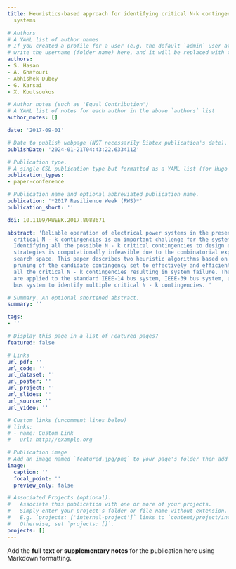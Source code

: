 ```yaml
---
title: Heuristics-based approach for identifying critical N-k contingencies in power
  systems

# Authors
# A YAML list of author names
# If you created a profile for a user (e.g. the default `admin` user at `content/authors/admin/`), 
# write the username (folder name) here, and it will be replaced with their full name and linked to their profile.
authors:
- S. Hasan
- A. Ghafouri
- Abhishek Dubey
- G. Karsai
- X. Koutsoukos

# Author notes (such as 'Equal Contribution')
# A YAML list of notes for each author in the above `authors` list
author_notes: []

date: '2017-09-01'

# Date to publish webpage (NOT necessarily Bibtex publication's date).
publishDate: '2024-01-21T04:43:22.633411Z'

# Publication type.
# A single CSL publication type but formatted as a YAML list (for Hugo requirements).
publication_types:
- paper-conference

# Publication name and optional abbreviated publication name.
publication: '*2017 Resilience Week (RWS)*'
publication_short: ''

doi: 10.1109/RWEEK.2017.8088671

abstract: 'Reliable operation of electrical power systems in the presence of multiple
  critical N - k contingencies is an important challenge for the system operators.
  Identifying all the possible N - k critical contingencies to design effective mitigation
  strategies is computationally infeasible due to the combinatorial explosion of the
  search space. This paper describes two heuristic algorithms based on the iterative
  pruning of the candidate contingency set to effectively and efficiently identify
  all the critical N - k contingencies resulting in system failure. These algorithms
  are applied to the standard IEEE-14 bus system, IEEE-39 bus system, and IEEE-57
  bus system to identify multiple critical N - k contingencies. '

# Summary. An optional shortened abstract.
summary: ''

tags:
- ''

# Display this page in a list of Featured pages?
featured: false

# Links
url_pdf: ''
url_code: ''
url_dataset: ''
url_poster: ''
url_project: ''
url_slides: ''
url_source: ''
url_video: ''

# Custom links (uncomment lines below)
# links:
# - name: Custom Link
#   url: http://example.org

# Publication image
# Add an image named `featured.jpg/png` to your page's folder then add a caption below.
image:
  caption: ''
  focal_point: ''
  preview_only: false

# Associated Projects (optional).
#   Associate this publication with one or more of your projects.
#   Simply enter your project's folder or file name without extension.
#   E.g. `projects: ['internal-project']` links to `content/project/internal-project/index.md`.
#   Otherwise, set `projects: []`.
projects: []
---
```


Add the **full text** or **supplementary notes** for the publication here using Markdown formatting.
